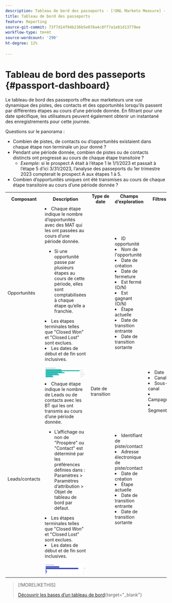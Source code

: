 ```yaml
---
description: Tableau de bord des passeports - [!DNL Marketo Measure] - Produit
title: Tableau de bord des passeports
feature: Reporting
source-git-commit: 73f7d14f94b236b5e078a4c8ff7a1e81d13779ee
workflow-type: tm+mt
source-wordcount: '290'
ht-degree: 12%

---
```


# Tableau de bord des passeports {#passport-dashboard}

Le tableau de bord des passeports offre aux marketeurs une vue dynamique des pistes, des contacts et des opportunités lorsqu’ils passent par différentes étapes au cours d’une période donnée. En filtrant pour une date spécifique, les utilisateurs peuvent également obtenir un instantané des enregistrements pour cette journée.

Questions sur le panorama :

* Combien de pistes, de contacts ou d’opportunités existaient dans chaque étape non terminale un jour donné ?
* Pendant une période donnée, combien de pistes ou de contacts distincts ont progressé au cours de chaque étape transitoire ?
   * _Exemple_: si le prospect A était à l’étape 1 le 1/1/2023 et passait à l’étape 5 d’ici 3/31/2023, l’analyse des passeports du 1er trimestre 2023 compterait le prospect A aux étapes 1 à 5.
* Combien d’opportunités uniques ont été transmises au cours de chaque étape transitoire au cours d’une période donnée ?

<table style="table-layout:auto"> 
<tbody>
<tr> 
   <th>Composant</th> 
   <th>Description</th>
   <th>Type de date</th>
   <th>Champs d’exploration</th>
   <th>Filtres</th>
  </tr>
  <tr>
    <td>Opportunités</td>
    <td><li>Chaque étape indique le nombre d’opportunités avec des MAT qui les ont passées au cours d’une période donnée.</li>
<ul style="padding-left: 30px;"><li>Si une opportunité passe par plusieurs étapes au cours de cette période, elles sont comptabilisées à chaque étape qu’elle a franchie.</li></ul>
<li>Les étapes terminales telles que "Closed Won" et "Closed Lost" sont exclues.</li>
<li>Les dates de début et de fin sont inclusives.</li>
<br/><img src="assets/passport-dashboard-1.png" width="600"></td>
    <td rowspan="2">Date de transition</td>
    <td><li>ID opportunité</li>
<li>Nom de l'opportunité</li>
<li>Date de création</li>
<li>Date de fermeture</li>
<li>Est fermé (O/N)</li>
<li>Est gagnant (O/N)</li>
<li>Étape actuelle</li>
<li>Date de transition entrante</li>
<li>Date de transition sortante</li></td>
    <td rowspan="2"><li>Date</li>
<li>Canal</li>
<li>Sous-canal</li>
<li>Campagne</li>
<li>Segments</li></td>
  </tr>
  <tr>
    <td>Leads/contacts</td>
    <td><li>Chaque étape indique le nombre de Leads ou de contacts avec les BT qui les ont transmis au cours d’une période donnée.</li>
<ul style="padding-left: 30px;"><li>L’affichage ou non de "Prospère" ou "Contact" est déterminé par les préférences définies dans : Paramètres &gt; Paramètres d’attribution &gt; Objet de tableau de bord par défaut.</li></ul>
<li>Les étapes terminales telles que "Closed Won" et "Closed Lost" sont exclues.</li>
<li>Les dates de début et de fin sont inclusives.</li>
<br/><img src="assets/passport-dashboard-2.png" width="600"></td>
    <td><li>Identifiant de piste/contact</li>
<li>Adresse électronique de piste/contact</li>
<li>Date de création</li>
<li>Étape actuelle</li>
<li>Date de transition entrante</li>
<li>Date de transition sortante</li></td>
  </tr>
</tbody>
</table>

>[!MORELIKETHIS]
>
>[Découvrir les bases d’un tableau de bord](/help/marketo-measure-discover-ui/dashboards/discover-dashboard-basics.md){target="_blank"}

